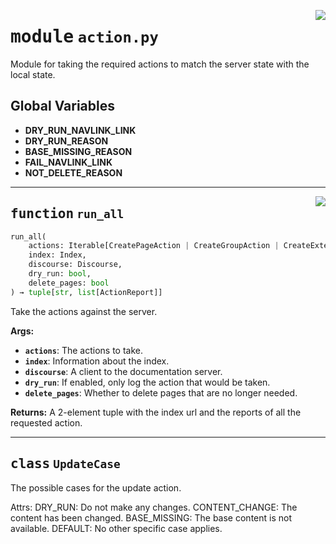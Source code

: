 <!-- markdownlint-disable -->

<a href="../src/action.py#L0"><img align="right" style="float:right;" src="https://img.shields.io/badge/-source-cccccc?style=flat-square"></a>

# <kbd>module</kbd> `action.py`
Module for taking the required actions to match the server state with the local state. 

**Global Variables**
---------------
- **DRY_RUN_NAVLINK_LINK**
- **DRY_RUN_REASON**
- **BASE_MISSING_REASON**
- **FAIL_NAVLINK_LINK**
- **NOT_DELETE_REASON**

---

<a href="../src/action.py#L435"><img align="right" style="float:right;" src="https://img.shields.io/badge/-source-cccccc?style=flat-square"></a>

## <kbd>function</kbd> `run_all`

```python
run_all(
    actions: Iterable[CreatePageAction | CreateGroupAction | CreateExternalRefAction | NoopPageAction | NoopGroupAction | NoopExternalRefAction | UpdatePageAction | UpdateGroupAction | UpdateExternalRefAction | DeletePageAction | DeleteGroupAction | DeleteExternalRefAction],
    index: Index,
    discourse: Discourse,
    dry_run: bool,
    delete_pages: bool
) → tuple[str, list[ActionReport]]
```

Take the actions against the server. 



**Args:**
 
 - <b>`actions`</b>:  The actions to take. 
 - <b>`index`</b>:  Information about the index. 
 - <b>`discourse`</b>:  A client to the documentation server. 
 - <b>`dry_run`</b>:  If enabled, only log the action that would be taken. 
 - <b>`delete_pages`</b>:  Whether to delete pages that are no longer needed. 



**Returns:**
 A 2-element tuple with the index url and the reports of all the requested action. 


---

## <kbd>class</kbd> `UpdateCase`
The possible cases for the update action. 

Attrs:  DRY_RUN: Do not make any changes.  CONTENT_CHANGE: The content has been changed.  BASE_MISSING: The base content is not available.  DEFAULT: No other specific case applies. 





